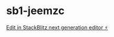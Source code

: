 # sb1-jeemzc

[Edit in StackBlitz next generation editor ⚡️](https://stackblitz.com/~/github.com/JIMARK3/sb1-jeemzc)